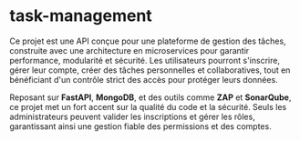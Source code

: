 # task-management

Ce projet est une API conçue pour une plateforme de gestion des tâches, construite avec une architecture en microservices pour garantir performance, modularité et sécurité. Les utilisateurs pourront s'inscrire, gérer leur compte, créer des tâches personnelles et collaboratives, tout en bénéficiant d'un contrôle strict des accès pour protéger leurs données.

Reposant sur **FastAPI**, **MongoDB**, et des outils comme **ZAP** et **SonarQube**, ce projet met un fort accent sur la qualité du code et la sécurité. Seuls les administrateurs peuvent valider les inscriptions et gérer les rôles, garantissant ainsi une gestion fiable des permissions et des comptes.

